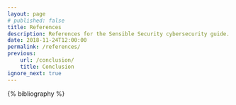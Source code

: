 ```yaml
---
layout: page
# published: false
title: References
description: References for the Sensible Security cybersecurity guide.
date: 2018-11-24T12:00:00
permalink: /references/
previous:
    url: /conclusion/
    title: Conclusion
ignore_next: true
---
```


<div class="references">
{% bibliography %}
</div>